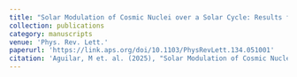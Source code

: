 ```yaml
---
title: "Solar Modulation of Cosmic Nuclei over a Solar Cycle: Results from the Alpha Magnetic Spectrometer"
collection: publications
category: manuscripts
venue: 'Phys. Rev. Lett.'
paperurl: 'https://link.aps.org/doi/10.1103/PhysRevLett.134.051001'
citation: 'Aguilar, M et. al. (2025), "Solar Modulation of Cosmic Nuclei over a Solar Cycle: Results from the Alpha Magnetic Spectrometer", Phys. Rev. Lett., 134, 5, 2025'
---
```





